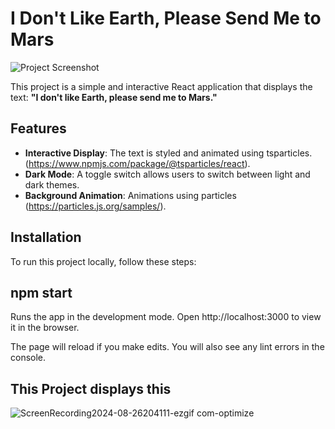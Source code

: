 # I Don't Like Earth, Please Send Me to Mars

![Project Screenshot](https://github.com/user-attachments/assets/09d420a6-f5fb-4858-ac01-580cab877e41)


This project is a simple and interactive React application that displays the text: **"I don't like Earth, please send me to Mars."**

## Features
- **Interactive Display**: The text is styled and animated using tsparticles.(https://www.npmjs.com/package/@tsparticles/react).
- **Dark Mode**: A toggle switch allows users to switch between light and dark themes.
- **Background Animation**: Animations using particles (https://particles.js.org/samples/).

## Installation
To run this project locally, follow these steps:

## npm start
Runs the app in the development mode.
Open http://localhost:3000 to view it in the browser.


The page will reload if you make edits.
You will also see any lint errors in the console.

## This Project displays this
![ScreenRecording2024-08-26204111-ezgif com-optimize](https://github.com/user-attachments/assets/c32a10f8-0812-427a-a4ba-52c65a34cf93)
